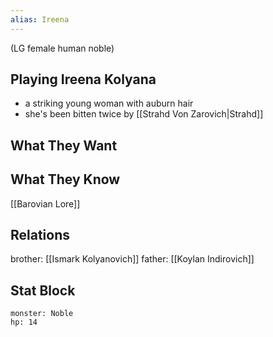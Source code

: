 ```yaml
---
alias: Ireena
---
```

(LG female human noble)
## Playing Ireena Kolyana
- a striking young woman with auburn hair
- she's been bitten twice by [[Strahd Von Zarovich|Strahd]]

## What They Want

## What They Know
[[Barovian Lore]]

## Relations
brother: [[Ismark Kolyanovich]]
father: [[Koylan Indirovich]]

## Stat Block

```statblock
monster: Noble
hp: 14
```
